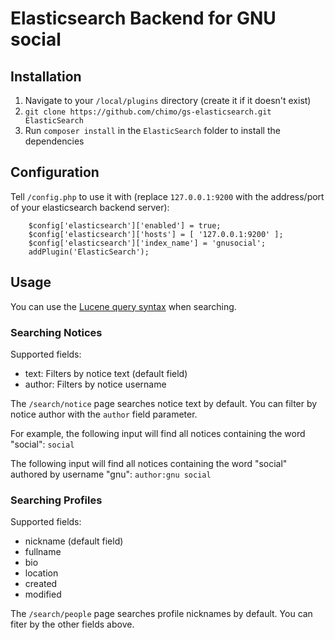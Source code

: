 # Elasticsearch Backend for GNU social

## Installation

1. Navigate to your `/local/plugins` directory (create it if it doesn't exist)
1. `git clone https://github.com/chimo/gs-elasticsearch.git ElasticSearch`
1. Run `composer install` in the `ElasticSearch` folder to install the dependencies

## Configuration

Tell `/config.php` to use it with (replace `127.0.0.1:9200` with the address/port of your elasticsearch backend server):

```
    $config['elasticsearch']['enabled'] = true;
    $config['elasticsearch']['hosts'] = [ '127.0.0.1:9200' ];
    $config['elasticsearch']['index_name'] = 'gnusocial';
    addPlugin('ElasticSearch');
```

## Usage

You can use the [Lucene query syntax](https://www.elastic.co/guide/en/elasticsearch/reference/5.x/query-dsl-query-string-query.html#query-string-syntax) when searching.

### Searching Notices

Supported fields:

* text: Filters by notice text (default field)
* author: Filters by notice username

The `/search/notice` page searches notice text by default. You can filter by notice author with the `author` field parameter.

For example, the following input will find all notices containing the word "social": `social`

The following input will find all notices containing the word "social" authored by username "gnu": `author:gnu social`

### Searching Profiles

Supported fields:

* nickname (default field)
* fullname
* bio
* location
* created
* modified

The `/search/people` page searches profile nicknames by default. You can fiter by the other fields above.

